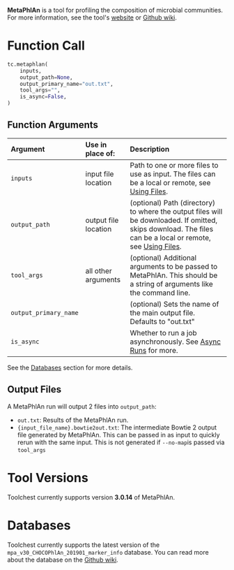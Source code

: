 **MetaPhlAn** is a tool for profiling the composition of microbial communities. For more information, see the tool's 
[website](https://huttenhower.sph.harvard.edu/metaphlan/) or 
[Github wiki](https://github.com/biobakery/MetaPhlAn/wiki/MetaPhlAn-3.0).

# Function Call

```python
tc.metaphlan(
  	inputs,
  	output_path=None,
  	output_primary_name="out.txt",
  	tool_args="",
  	is_async=False,
)
```

## Function Arguments

| Argument              | Use in place of:     | Description                                                                                                                                                                                                                |
| :-------------------- | :------------------- | :------------------------------------------------------------------------------------------------------------------------------------------------------------------------------------------------------------------------- |
| `inputs`              | input file location  | Path to one or more files to use as input. The files can be a local or remote, see [Using Files](../../getting-started/using-files.md).                                                            |
| `output_path`         | output file location | (optional) Path (directory) to where the output files will be downloaded. If omitted, skips download. The files can be a local or remote, see [Using Files](../../getting-started/using-files.md). |
| `tool_args`           | all other arguments  | (optional) Additional arguments to be passed to MetaPhlAn. This should be a string of arguments like the command line.                                                                                                     |
| `output_primary_name` |                      | (optional) Sets the name of the main output file. Defaults to "out.txt"                                                                                                                                                    |
| `is_async`            |                      | Whether to run a job asynchronously.  See [Async Runs](../../feature-reference/async-runs.md) for more.                                                                                                                                    |

See the [Databases](#databases) section for more details.

## Output Files

A MetaPhlAn run will output 2 files into `output_path`:

- `out.txt`: Results of the MetaPhlAn run.
- `{input_file_name}.bowtie2out.txt`: The intermediate Bowtie 2 output file generated by MetaPhlAn. This can be passed in as input to quickly rerun with the same input. This is not generated if `--no-map`is passed via `tool_args`

# Tool Versions

Toolchest currently supports version **3.0.14** of MetaPhlAn.

# Databases

Toolchest currently supports the latest version of the `mpa_v30_CHOCOPhlAn_201901_marker_info` database. You can read more about the database on the [Github wiki](https://github.com/biobakery/MetaPhlAn/wiki/MetaPhlAn-3.0).